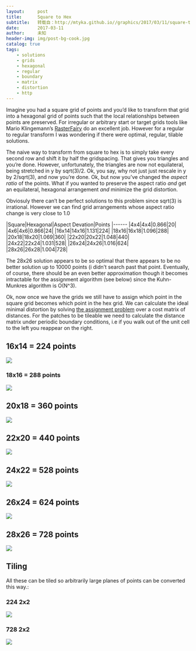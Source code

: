 ```yaml
---
layout:     post
title:      Square to Hex
subtitle:   转载自：http://mtyka.github.io//graphics/2017/03/11/square-to-hex.html
date:       2017-03-11
author:     未知
header-img: img/post-bg-cook.jpg
catalog: true
tags:
    - solutions
    - grids
    - hexagonal
    - regular
    - boundary
    - matrix
    - distortion
    - http
---
```


Imagine you had a square grid of points and you’d like to transform that grid into a hexagonal grid of points such that the local relationships between points are preserved. For irregular or arbitrary start or target grids tools like Mario Klingemann’s [RasterFairy](https://github.com/Quasimondo/RasterFairy) do an excellent job. However for a regular to regular transform I was wondering if there were optimal, regular, tilable solutions.

The naive way to transform from square to hex is to simply take every second row and shift it by half the gridspacing. That gives you triangles and you’re done. However, unfortunately, the triangles are now not equilateral, being stretched in y by sqrt(3)/2. Ok, you say, why not just just rescale in y by 2/sqrt(3), and now you’re done. Ok, but now you’ve changed the *aspect ratio* of the points. What if you wanted to preserve the aspect ratio *and* get an equilateral, hexagonal arrangement *and* minimize the grid distortion.

Obviosuly there can’t be perfect solutions to this problem since sqrt(3) is irrational.
However we can find grid arrangements whose aspect ratio change is very close to 1.0

|Square|Hexagonal|Aspect Devation|Points
|------
|4x4|4x4|0.866|20|
|4x6|4x6|0.866|24|
|16x14|14x16|1.131|224|
|18x16|16x18|1.096|288|
|20x18|18x20|1.069|360|
|22x20|20x22|1.048|440|
|24x22|22x24|1.031|528|
|26x24|24x26|1.016|624|
|28x26|26x28|1.004|728|

The 28x26 solution appears to be so optimal that there appears to be no better solution up to 10000 points (i didn’t search past that point. Eventually, of course, there should be an even better approximation though it becomes intractable for the assignment algorithm (see below) since the Kuhn-Munkres algorithm is O(N^3).

Ok, now once we have the grids we still have to assign which point in the square grid becomes which point in the hex grid.
We can calculate the ideal minimal distortion by solving [the assignment problem](https://en.wikipedia.org/wiki/Hungarian_algorithm) over a cost matrix of distances. For the patches to be tileable we need to calculate the distance matrix under periodic boundary conditions, i.e if you walk out of the unit cell to the left you reappear on the right.

## 16x14 = 224 points

[![](http://mtyka.github.io/assets/squaretohex/solution.224.gif)
](http://mtyka.github.io/assets/squaretohex/solution.224.txt)

### 18x16 = 288 points

[![](http://mtyka.github.io/assets/squaretohex/solution.288.gif)
](http://mtyka.github.io/assets/squaretohex/solution.288.txt)

## 20x18 = 360 points

[![](http://mtyka.github.io/assets/squaretohex/solution.360.gif)
](http://mtyka.github.io/assets/squaretohex/solution.360.txt)

## 22x20 = 440 points

[![](http://mtyka.github.io/assets/squaretohex/solution.440.gif)
](http://mtyka.github.io/assets/squaretohex/solution.440.txt)

## 24x22 = 528 points

[![](http://mtyka.github.io/assets/squaretohex/solution.528.gif)
](http://mtyka.github.io/assets/squaretohex/solution.528.txt)

## 26x24 = 624 points

[![](http://mtyka.github.io/assets/squaretohex/solution.624.gif)
](http://mtyka.github.io/assets/squaretohex/solution.624.txt)

## 28x26 = 728 points

[![](http://mtyka.github.io/assets/squaretohex/solution.728.gif)
](http://mtyka.github.io/assets/squaretohex/solution.728.txt)

## Tiling

All these can be tiled so arbitrarily large planes of points can be converted this way.:

### 224 2x2

![](http://mtyka.github.io/assets/squaretohex/solution.224.tile2x.gif)


### 728 2x2

![](http://mtyka.github.io/assets/squaretohex/solution.728.tile2x.gif)

